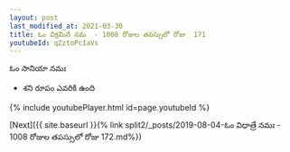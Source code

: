 ```yaml
---
layout: post
last_modified_at: 2021-03-30
title: ఓం విక్రమినే నమ  - 1008 రోజుల తపస్సులో రోజు  171
youtubeId: qZztoPcIaVs
---
```

 
 
 ఓం సానియా నమః  
 
 -  శని రూపం ఎవరికి ఉంది 
 
  
 
  
 
 
 
 
 
 


{% include youtubePlayer.html id=page.youtubeId %}
 
[Next]({{ site.baseurl }}{% link  split2/_posts/2019-08-04-ఓం విధాత్రే నమః  - 1008 రోజుల తపస్సులో రోజు  172.md%})
 
